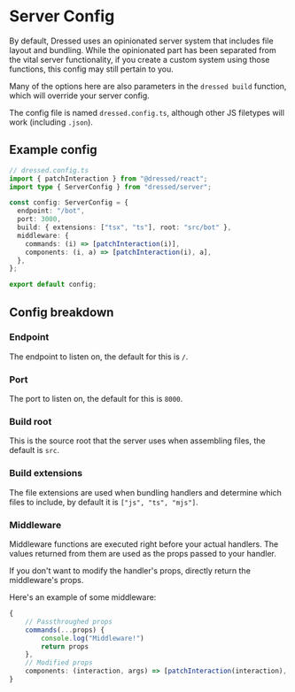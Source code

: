 # Server Config

By default, Dressed uses an opinionated server system that includes file layout and bundling. While the opinionated part has been separated from the vital server functionality, if you create a custom system using those functions, this config may still pertain to you.

Many of the options here are also parameters in the `dressed build` function, which will override your server config.

The config file is named `dressed.config.ts`, although other JS filetypes will work (including `.json`).

## Example config

```ts
// dressed.config.ts
import { patchInteraction } from "@dressed/react";
import type { ServerConfig } from "dressed/server";

const config: ServerConfig = {
  endpoint: "/bot",
  port: 3000,
  build: { extensions: ["tsx", "ts"], root: "src/bot" },
  middleware: {
    commands: (i) => [patchInteraction(i)],
    components: (i, a) => [patchInteraction(i), a],
  },
};

export default config;
```

## Config breakdown

### Endpoint

The endpoint to listen on, the default for this is `/`.

### Port

The port to listen on, the default for this is `8000`.

### Build root

This is the source root that the server uses when assembling files, the default is `src`.

### Build extensions

The file extensions are used when bundling handlers and determine which files to include, by default it is `["js", "ts", "mjs"]`.

### Middleware

Middleware functions are executed right before your actual handlers. The values returned from them are used as the props passed to your handler.

If you don't want to modify the handler's props, directly return the middleware's props.

Here's an example of some middleware:

```ts
{
    // Passthroughed props
    commands(...props) {
        console.log("Middleware!")
        return props
    },
    // Modified props
    components: (interaction, args) => [patchInteraction(interaction), args]
}
```
